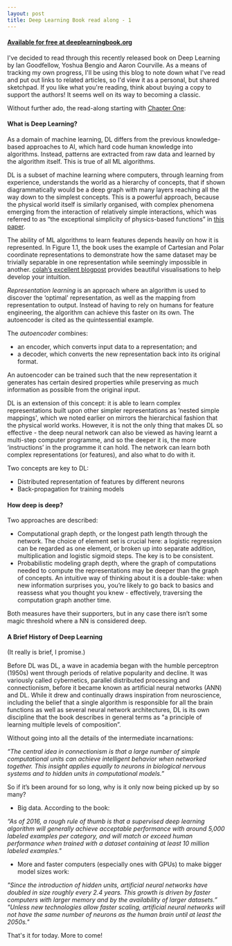```yaml
---
layout: post
title: Deep Learning Book read along - 1
---
```


#### [Available for free at deeplearningbook.org](http://www.deeplearningbook.org/)

I've decided to read through this recently released book on Deep Learning by Ian Goodfellow, Yoshua Bengio and Aaron Courville. As a means of tracking my own progress, I'll be using this blog to note down what I've read and put out links to related articles, so I'd view it as a personal, but shared sketchpad. If you like what you're reading, think about buying a copy to support the authors! It seems well on its way to becoming a classic.

Without further ado, the read-along starting with [Chapter One](http://www.deeplearningbook.org/contents/intro.html):

#### What is Deep Learning?

As a domain of machine learning, DL differs from the previous knowledge-based approaches to AI, which hard code human knowledge into algorithms. Instead, patterns are extracted from raw data and learned by the algorithm itself. This is true of all ML algorithms.

DL is a subset of machine learning where computers, through learning from experience, understands the world as a hierarchy of concepts, that if shown diagrammatically would be a deep graph with many layers reaching all the way down to the simplest concepts. This is a powerful approach, because the physical world itself is similarly organised, with complex phenomena emerging from the interaction of relatively simple interactions, which was referred to as “the exceptional simplicity of physics-based functions” in [this paper](https://arxiv.org/abs/1608.08225).

The ability of ML algorithms to learn features depends heavily on how it is represented. In Figure 1.1, the book uses the example of Cartesian and Polar coordinate representations to demonstrate how the same dataset may be trivially separable in one representation while seemingly impossible in another. [colah’s excellent blogpost](https://colah.github.io/posts/2015-01-Visualizing-Representations/) provides beautiful visualisations to help develop your intuition.

_Representation learning_ is an approach where an algorithm is used to discover the ‘optimal' representation, as well as the mapping from representation to output. Instead of having to rely on humans for feature engineering, the algorithm can achieve this faster on its own. The autoencoder is cited as the quintessential example.

The _autoencoder_ combines:

- an encoder, which converts input data to a representation; and
- a decoder, which converts the new representation back into its original format.

An autoencoder can be trained such that the new representation it generates has certain desired properties while preserving as much information as possible from the original input.

DL is an extension of this concept: it is able to learn complex representations built upon other simpler representations as ’nested simple mappings', which we noted earlier on mirrors the hierarchical fashion that the physical world works. However, it is not the only thing that makes DL so effective - the deep neural network
can also be viewed as having learnt a multi-step computer programme, and so the deeper it is, the more ‘instructions’ in the programme it can hold. The network can learn both complex representations (or features), and also what to do with it.

Two concepts are key to DL:

- Distributed representation of features by different neurons
- Back-propagation for training models

#### How deep is deep?

Two approaches are described:

- Computational graph depth, or the longest path length through the network. The choice of element set is crucial here: a logistic regression can be regarded as one element, or broken up into separate addition, multiplication and logistic sigmoid steps. The key is to be consistent.
- Probabilistic modeling graph depth, where the graph of computations needed to compute the representations may be deeper than the graph of concepts. An intuitive way of thinking about it is a double-take: when new information surprises you, you’re likely to go back to basics and reassess what you thought you knew - effectively, traversing the computation graph another time.

Both measures have their supporters, but in any case there isn’t some magic threshold where a NN is considered deep.

#### A Brief History of Deep Learning
(It really is brief, I promise.)

Before DL was DL, a wave in academia began with the humble perceptron (1950s) went through periods of relative popularity and decline. It was variously called cybernetics, parallel distributed processing and connectionism, before it became known as artificial neural networks (ANN) and DL. While it drew and continually draws inspiration from neuroscience, including the belief that a single algorithm is responsible for all the brain functions as well as several neural network architectures, DL is its own discipline that the book describes in general terms as "a principle of learning multiple levels of composition”.

Without going into all the details of the intermediate incarnations:

_“The central idea in connectionism is that a large number of simple computational units can achieve intelligent behavior when networked together. This insight applies equally to neurons in biological nervous systems and to hidden units in computational models.”_

So if it’s been around for so long, why is it only now being picked up by so many?

- Big data. According to the book:

_“As of 2016, a rough rule of thumb is that a supervised deep learning algorithm will generally achieve acceptable performance with around 5,000 labeled examples per category, and will match or exceed human performance when trained with a dataset containing at least 10 million labeled examples."_

- More and faster computers (especially ones with GPUs) to make bigger model sizes work:

_"Since the introduction of hidden units, artificial neural networks have doubled in size roughly every 2.4 years. This growth is driven by faster computers with larger memory and by the availability of larger datasets.” "Unless new technologies allow faster scaling, artificial neural networks will not have the same number of neurons as the human brain until at least the 2050s."_


That's it for today. More to come!
